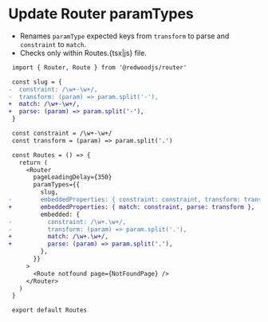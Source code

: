 # Update Router paramTypes

- Renames `paramType` expected keys from `transform` to parse and `constraint` to `match`.
- Checks only within Routes.{tsx|js} file.

```diff
 import { Router, Route } from '@redwoodjs/router'

 const slug = {
-  constraint: /\w+-\w+/,
-  transform: (param) => param.split('-'),
+  match: /\w+-\w+/,
+  parse: (param) => param.split('-'),
 }

 const constraint = /\w+-\w+/
 const transform = (param) => param.split('.')

 const Routes = () => {
   return (
     <Router
       pageLoadingDelay={350}
       paramTypes={{
         slug,
-        embeddedProperties: { constraint: constraint, transform: transform },
+        embeddedProperties: { match: constraint, parse: transform },
         embedded: {
-          constraint: /\w+.\w+/,
-          transform: (param) => param.split('.'),
+          match: /\w+.\w+/,
+          parse: (param) => param.split('.'),
         },
       }}
     >
       <Route notfound page={NotFoundPage} />
     </Router>
   )
 }

 export default Routes
```
